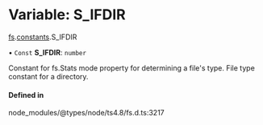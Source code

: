 # Variable: S\_IFDIR

[fs](../modules/fs.md).[constants](../modules/fs.constants.md).S_IFDIR

• `Const` **S\_IFDIR**: `number`

Constant for fs.Stats mode property for determining a file's type. File type constant for a directory.

#### Defined in

node_modules/@types/node/ts4.8/fs.d.ts:3217
